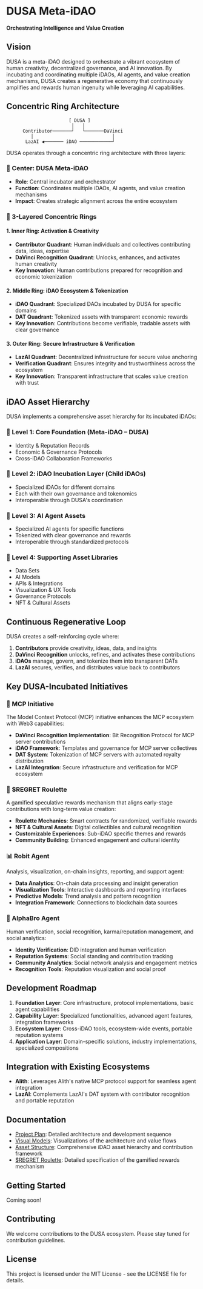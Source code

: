 # DUSA Meta-iDAO

**Orchestrating Intelligence and Value Creation**

## Vision

DUSA is a meta-iDAO designed to orchestrate a vibrant ecosystem of human creativity, decentralized governance, and AI innovation. By incubating and coordinating multiple iDAOs, AI agents, and value creation mechanisms, DUSA creates a regenerative economy that continuously amplifies and rewards human ingenuity while leveraging AI capabilities.

## Concentric Ring Architecture

```
                       [ DUSA ]
                        │   │
      Contributor───────┘   └───────DaVinci
         │                             │
       LazAI ◀─────── iDAO ────────────┘
```

DUSA operates through a concentric ring architecture with three layers:

### 🌟 Center: DUSA Meta-iDAO
- **Role**: Central incubator and orchestrator
- **Function**: Coordinates multiple iDAOs, AI agents, and value creation mechanisms
- **Impact**: Creates strategic alignment across the entire ecosystem

### 🔄 3-Layered Concentric Rings

#### 1. Inner Ring: Activation & Creativity
- **Contributor Quadrant**: Human individuals and collectives contributing data, ideas, expertise
- **DaVinci Recognition Quadrant**: Unlocks, enhances, and activates human creativity
- **Key Innovation**: Human contributions prepared for recognition and economic tokenization

#### 2. Middle Ring: iDAO Ecosystem & Tokenization
- **iDAO Quadrant**: Specialized DAOs incubated by DUSA for specific domains
- **DAT Quadrant**: Tokenized assets with transparent economic rewards
- **Key Innovation**: Contributions become verifiable, tradable assets with clear governance

#### 3. Outer Ring: Secure Infrastructure & Verification
- **LazAI Quadrant**: Decentralized infrastructure for secure value anchoring
- **Verification Quadrant**: Ensures integrity and trustworthiness across the ecosystem
- **Key Innovation**: Transparent infrastructure that scales value creation with trust

## iDAO Asset Hierarchy

DUSA implements a comprehensive asset hierarchy for its incubated iDAOs:

### 🌱 Level 1: Core Foundation (Meta-iDAO – DUSA)
- Identity & Reputation Records
- Economic & Governance Protocols
- Cross-iDAO Collaboration Frameworks

### 🌿 Level 2: iDAO Incubation Layer (Child iDAOs)
- Specialized iDAOs for different domains
- Each with their own governance and tokenomics
- Interoperable through DUSA's coordination

### 🍃 Level 3: AI Agent Assets
- Specialized AI agents for specific functions
- Tokenized with clear governance and rewards
- Interoperable through standardized protocols

### 🍂 Level 4: Supporting Asset Libraries
- Data Sets
- AI Models
- APIs & Integrations
- Visualization & UX Tools
- Governance Protocols
- NFT & Cultural Assets

## Continuous Regenerative Loop

DUSA creates a self-reinforcing cycle where:
1. **Contributors** provide creativity, ideas, data, and insights
2. **DaVinci Recognition** unlocks, refines, and activates these contributions
3. **iDAOs** manage, govern, and tokenize them into transparent DATs
4. **LazAI** secures, verifies, and distributes value back to contributors

## Key DUSA-Incubated Initiatives

### 🤖 MCP Initiative

The Model Context Protocol (MCP) initiative enhances the MCP ecosystem with Web3 capabilities:

- **DaVinci Recognition Implementation**: Bit Recognition Protocol for MCP server contributions
- **iDAO Framework**: Templates and governance for MCP server collectives
- **DAT System**: Tokenization of MCP servers with automated royalty distribution
- **LazAI Integration**: Secure infrastructure and verification for MCP ecosystem

### 🎡 $REGRET Roulette

A gamified speculative rewards mechanism that aligns early-stage contributions with long-term value creation:

- **Roulette Mechanics**: Smart contracts for randomized, verifiable rewards
- **NFT & Cultural Assets**: Digital collectibles and cultural recognition
- **Customizable Experiences**: Sub-iDAO specific themes and rewards
- **Community Building**: Enhanced engagement and cultural identity

### 📊 Robit Agent

Analysis, visualization, on-chain insights, reporting, and support agent:

- **Data Analytics**: On-chain data processing and insight generation
- **Visualization Tools**: Interactive dashboards and reporting interfaces
- **Predictive Models**: Trend analysis and pattern recognition
- **Integration Framework**: Connections to blockchain data sources

### 🚀 AlphaBro Agent

Human verification, social recognition, karma/reputation management, and social analytics:

- **Identity Verification**: DID integration and human verification
- **Reputation Systems**: Social standing and contribution tracking
- **Community Analytics**: Social network analysis and engagement metrics
- **Recognition Tools**: Reputation visualization and social proof

## Development Roadmap

1. **Foundation Layer**: Core infrastructure, protocol implementations, basic agent capabilities
2. **Capability Layer**: Specialized functionalities, advanced agent features, integration frameworks
3. **Ecosystem Layer**: Cross-iDAO tools, ecosystem-wide events, portable reputation systems
4. **Application Layer**: Domain-specific solutions, industry implementations, specialized compositions

## Integration with Existing Ecosystems

- **Alith**: Leverages Alith's native MCP protocol support for seamless agent integration
- **LazAI**: Complements LazAI's DAT system with contributor recognition and portable reputation

## Documentation

- [Project Plan](DUSA_MCP_Project_Plan.md): Detailed architecture and development sequence
- [Visual Models](visual_models.md): Visualizations of the architecture and value flows
- [Asset Structure](asset_structure.md): Comprehensive iDAO asset hierarchy and contribution framework
- [$REGRET Roulette](regret_roulette.md): Detailed specification of the gamified rewards mechanism

## Getting Started

Coming soon!

## Contributing

We welcome contributions to the DUSA ecosystem. Please stay tuned for contribution guidelines.

## License

This project is licensed under the MIT License - see the LICENSE file for details.